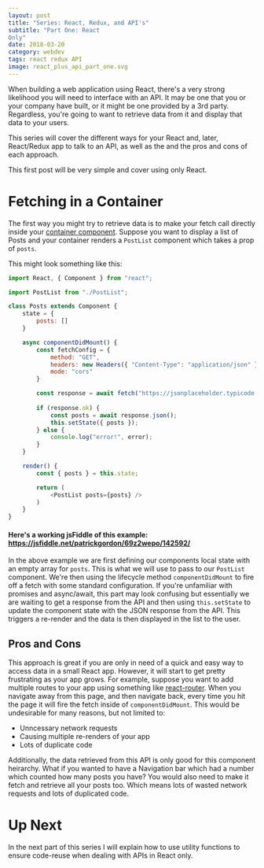 ```yaml
---
layout: post
title: "Series: React, Redux, and API's"
subtitle: "Part One: React 
Only"
date: 2018-03-20
category: webdev
tags: react redux API
image: react_plus_api_part_one.svg
---
```


When building a web application using React, there's a very strong likelihood you will need to interface with an API. It may be one that you or your company have built, or it might be one provided by a 3rd party. Regardless, you're going to want to retrieve data from it and display that data to your users.

This series will cover the different ways for your React and, later, React/Redux app to talk to an API, as well as the and the pros and cons of each approach.

This first post will be very simple and cover using only React.

# Fetching in a Container

The first way you might try to retrieve data is to make your fetch call directly inside your [container component](https://medium.com/@dan_abramov/smart-and-dumb-components-7ca2f9a7c7d0#.1k4schs31). Suppose you want to display a list of Posts and your container renders a `PostList` component which takes a prop of `posts`.

This might look something like this:

```javascript
import React, { Component } from "react";

import PostList from "./PostList";

class Posts extends Component {
	state = {
		posts: []
	}

	async componentDidMount() {
		const fetchConfig = {
			method: "GET",
			headers: new Headers({ "Content-Type": "application/json" }),
			mode: "cors"
		}

		const response = await fetch("https://jsonplaceholder.typicode.com/posts/", fetchConfig);
		
		if (response.ok) {
			const posts = await response.json();
			this.setState({ posts });
		} else {
			console.log("error!", error);
		}
	}

	render() {
		const { posts } = this.state;

		return (
			<PostList posts={posts} />
		)
	}
}
```

#### Here's a working jsFiddle of this example: https://jsfiddle.net/patrickgordon/69z2wepo/142592/

In the above example we are first defining our components local state with an empty array for `posts`. This is what we will use to pass to our `PostList` component. We're then using the lifecycle method `componentDidMount` to fire off a fetch with some standard configuration. If you're unfamiliar with promises and async/await, this part may look confusing but essentially we are waiting to get a response from the API and then using `this.setState` to update the component state with the JSON response from the API. This triggers a re-render and the data is then displayed in the list to the user.

## Pros and Cons
This approach is great if you are only in need of a quick and easy way to access data in a small React app. However, it will start to get pretty frustrating as your app grows. For example, suppose you want to add multiple routes to your app using something like [react-router](https://github.com/ReactTraining/react-router). When you navigate away from this page, and then navigate back, every time you hit the page it will fire the fetch inside of `componentDidMount`. This would be undesirable for many reasons, but not limited to:
* Unncessary network requests
* Causing multiple re-renders of your app
* Lots of duplicate code

Additionally, the data retrieved from this API is only good for this component heirarchy. What if you wanted to have a Navigation bar which had a number which counted how many posts you have? You would also need to make it fetch and retrieve all your posts too. Which means lots of wasted network requests and lots of duplicated code.

# Up Next
In the next part of this series I will explain how to use utility functions to ensure code-reuse when dealing with APIs in React only.
